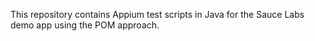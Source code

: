 This repository contains Appium test scripts in Java for the Sauce Labs demo app using the POM approach.
